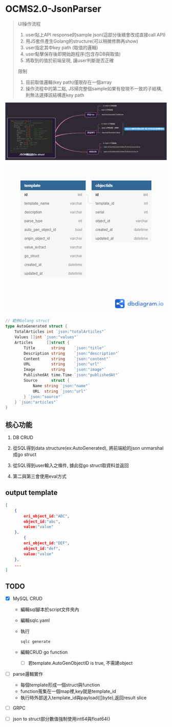 # OCMS2.0-JsonParser

> UI操作流程
>
> 1. user貼上API response的sample json(這部分後續會改成直接call API)
> 2. 用JS套件產生Golang的structure(可以稍微修飾再show)
> 3. user指定其中key path (取值的邏輯)
> 4. user點擊保存後即開始跑程序(包含存DB與取值)
> 5. 將取到的值於前端呈現, 讓user判斷是否正確
>
> 限制
>
> 1. 目前取值邏輯(key path)僅限存在一個array
> 2. 操作流程中的第二點, JS掃完整個sample如果有發現不一致的子結構, 則無法選擇該結構進key path

![](img/mind.jpg)

![](img/db_schema.png)


```go
// 範例Golang struct
type AutoGenerated struct {
	TotalArticles int `json:"totalArticles"`
	Values []int `json:"values"`
	Articles      []struct {
		Title       string    `json:"title"`
		Description string    `json:"description"`
		Content     string    `json:"content"`
		URL         string    `json:"url"`
		Image       string    `json:"image"`
		PublishedAt time.Time `json:"publishedAt"`
		Source      struct {
			Name string `json:"name"`
			URL  string `json:"url"`
		} `json:"source"`
	} `json:"articles"`	
}
```

## 核心功能

1. DB CRUD

2. 從SQL得到data structure(ex:AutoGenerated), 將前端給的json unmarshal成go struct

3. 從SQL得到user輸入之條件, 據此從go struct取資料並返回

4. 第二與第三會使用eval方式

   

## output template

```json
[
    {
        ori_object_id:"ABC",
        object_id:"abc",
        value:"value"
    },
        {
        ori_object_id:"DEF",
        object_id:"def",
        value:"value"
    },
    ...
]
```


## TODO

- [x] MySQL CRUD

  - 編輯sql腳本於script文件夾內

  - 編輯sqlc.yaml

  - 執行

    ```sh
    sqlc generate
    ```

  - 編輯CRUD go function

    - [ ] 若template.AutoGenObjectID is true, 不需建object

- [ ] parse邏輯實作

  - 每個template形成一個struct與function
  - function蒐集在一個map裡,key就是template_id
  - 執行時外部送入template_id與payload([]byte),返回result slice

- [ ] GRPC

- [ ] json to struct部分數值強制使用int64與float64()

